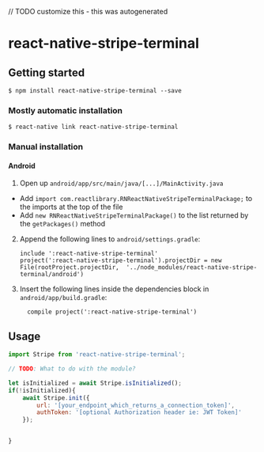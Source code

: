 // TODO customize this - this was autogenerated

# react-native-stripe-terminal

## Getting started

`$ npm install react-native-stripe-terminal --save`

### Mostly automatic installation

`$ react-native link react-native-stripe-terminal`

### Manual installation

#### Android

1. Open up `android/app/src/main/java/[...]/MainActivity.java`
  - Add `import com.reactlibrary.RNReactNativeStripeTerminalPackage;` to the imports at the top of the file
  - Add `new RNReactNativeStripeTerminalPackage()` to the list returned by the `getPackages()` method
2. Append the following lines to `android/settings.gradle`:
  	```
  	include ':react-native-stripe-terminal'
  	project(':react-native-stripe-terminal').projectDir = new File(rootProject.projectDir, 	'../node_modules/react-native-stripe-terminal/android')
  	```
3. Insert the following lines inside the dependencies block in `android/app/build.gradle`:
  	```
      compile project(':react-native-stripe-terminal')
  	```


## Usage
```javascript
import Stripe from 'react-native-stripe-terminal';

// TODO: What to do with the module?

let isInitialized = await Stripe.isInitialized();
if(!isInitialized){
    await Stripe.init({
        url: '[your_endpoint_which_returns_a_connection_token]',
        authToken: '[optional Authorization header ie: JWT Token]'
    });


}

```
  